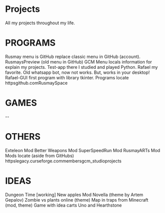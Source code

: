 # Projects
 All my projects throughout my life.

# PROGRAMS

Rusmay menu is GitHub replace classic menu in GitHub (account).
RusmaysPreview (old menu in GitHub)
GCM Menu locals information for explain my projects.
Test-app there I studied and played Python.
Rafael my favorite. Old whatsapp bot, now not works. But, works in your desktop!
Rafael-GUI first program with library tkinter.
Programs locate httpsgithub.comRusmaySpace

# GAMES

--

# OTHERS

Exteleon Mod 
Better Weapons Mod
SuperSpeedRun Mod
RusmayARTs Mod
Mods locate (aside from GitHubs) httpslegacy.curseforge.commembersgcm_studioprojects

# IDEAS

Dungeon Time [working]
New apples Mod
Novella (theme by Artem Gepalov)
Zombie vs plants online (theme)
Map in traps from Minecraft (mod, theme)
Game with idea carts Uno and Hearthstone
